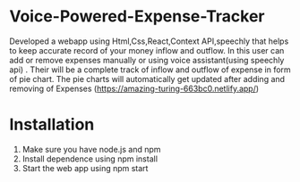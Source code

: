 # Voice-Powered-Expense-Tracker
Developed a webapp using Html,Css,React,Context API,speechly that helps to keep accurate record of your money inflow and outflow. In
this user can add or remove expenses manually or using voice assistant(using speechly api) . Their will be a complete
track of inflow and outflow of expense in form of pie chart. The pie charts will automatically get
updated after adding and removing of Expenses
(https://amazing-turing-663bc0.netlify.app/)

# Installation
1. Make sure you have node.js and npm
2. Install dependence using 
  npm install
3. Start the web app using 
  npm start



